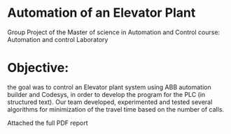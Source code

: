 # Automation of an Elevator Plant 
Group Project of the Master of science in Automation and Control course: Automation and control Laboratory

# Objective: 
the goal was to control an Elevator plant system using ABB automation builder and Codesys, in order to develop the program for the PLC (in structured text).
Our team developed, experimented and tested several algorithms for minimization of the travel time based on the number of calls. 

Attached the  full PDF report
